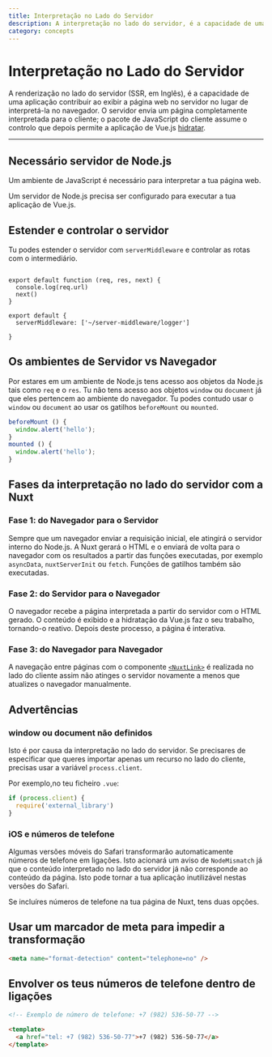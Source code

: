 ```yaml
---
title: Interpretação no Lado do Servidor
description: A interpretação no lado do servidor, é a capacidade de uma aplicação contribuir ao exibir a página web no servidor no lugar de interpretá-la no navegador.
category: concepts
---
```

# Interpretação no Lado do Servidor

A renderização no lado do servidor (SSR, em Inglês), é a capacidade de uma aplicação contribuir ao exibir a página web no servidor no lugar de interpretá-la no navegador. O servidor envia um página completamente interpretada para o cliente; o pacote de JavaScript do cliente assume o controlo que depois permite a aplicação de Vue.js [hidratar](https://ssr.vuejs.org/guide/hydration.html).

---

## Necessário servidor de Node.js

Um ambiente de JavaScript é necessário para interpretar a tua página web.

Um servidor de Node.js precisa ser configurado para executar a tua aplicação de Vue.js.

## Estender e controlar o servidor

Tu podes estender o servidor com `serverMiddleware` e controlar as rotas com o intermediário.

```js{}[server-middleware/logger.js]

export default function (req, res, next) {
  console.log(req.url)
  next()
}
```

```js{}[nuxt.config.js]
export default {
  serverMiddleware: ['~/server-middleware/logger']

}
```

## Os ambientes de Servidor vs Navegador

Por estares em um ambiente de Node.js tens acesso aos objetos da Node.js tais como `req` e o `res`. Tu não tens acesso aos objetos `window` ou `document` já que eles pertencem ao ambiente do navegador. Tu podes contudo usar o `window` ou `document` ao usar os gatilhos `beforeMount` ou `mounted`.

```js
beforeMount () {
  window.alert('hello');
}
mounted () {
  window.alert('hello');
}
```

## Fases da interpretação no lado do servidor com a Nuxt

### Fase 1: do Navegador para o Servidor

Sempre que um navegador enviar a requisição inicial, ele atingirá o servidor interno do Node.js. A Nuxt gerará o HTML e o enviará de volta para o navegador com os resultados a partir das funções executadas, por exemplo `asyncData`, `nuxtServerInit` ou `fetch`. Funções de gatilhos também são executadas.

### Fase 2: do Servidor para o Navegador

O navegador recebe a página interpretada a partir do servidor com o HTML gerado. O conteúdo é exibido e a hidratação da Vue.js faz o seu trabalho, tornando-o reativo. Depois deste processo, a página é interativa.

### Fase 3: do Navegador para Navegador

A navegação entre páginas com o componente [`<NuxtLink>`](/docs/features/nuxt-components#o-componente-nuxtlink) é realizada no lado do cliente assim não atinges o servidor novamente a menos que atualizes o navegador manualmente.

## Advertências

### window ou document não definidos

Isto é por causa da interpretação no lado do servidor. Se precisares de especificar que queres importar apenas um recurso no lado do cliente, precisas usar a variável `process.client`.

Por exemplo,no teu ficheiro `.vue`:

```js
if (process.client) {
  require('external_library')
}
```

### iOS e números de telefone

Algumas versões móveis do Safari transformarão automaticamente números de telefone em ligações. Isto acionará um aviso de `NodeMismatch` já que o conteúdo interpretado no lado do servidor já não corresponde ao conteúdo da página. Isto pode tornar a tua aplicação inutilizável nestas versões do Safari.

Se incluíres números de telefone na tua página de Nuxt, tens duas opções.

## Usar um marcador de meta para impedir a transformação

```html
<meta name="format-detection" content="telephone=no" />
```

## Envolver os teus números de telefone dentro de ligações

```html
<!-- Exemplo de número de telefone: +7 (982) 536-50-77 -->

<template>
  <a href="tel: +7 (982) 536-50-77">+7 (982) 536-50-77</a>
</template>
```
